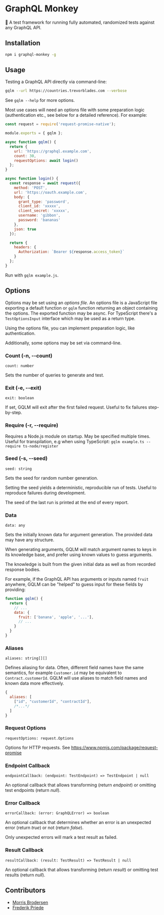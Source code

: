 # GraphQL Monkey

:monkey: A test framework for running fully automated, randomized tests
against any GraphQL API.


## Installation

```sh
npm i graphql-monkey -g
```


## Usage

Testing a GraphQL API directly via command-line:

```sh
gqlm --url https://countries.trevorblades.com --verbose
```

See `gqlm --help` for more options.

Most use cases will need an options file with some preparation logic
(authentication etc., see below for a detailed reference).
For example:

```js
const request = require('request-promise-native');

module.exports = { gqlm };

async function gqlm() {
  return {
    url: 'https://graphql.example.com',
    count: 30,
    requestOptions: await login()
  };
}

async function login() {
  const response = await request({
    method: 'POST',
    url: 'https://oauth.example.com',
    body: {
      grant_type: 'password',
      client_id: 'xxxxx',
      client_secret: 'xxxxx',
      username: 'gibbon',
      password: 'bananas'
    },
    json: true
  });

  return {
    headers: {
      Authorization: `Bearer ${response.access_token}`
    }
  };
}
```

Run with `gqlm example.js`.


## Options

Options may be set using an *options file*.
An options file is a JavaScript file exporting
a default function or `gqlm` function
returning an object containing the options.
The exported function may be async.
For TypeScript there's a `TestOptionsInput` interface
which may be used as a return type.

Using the options file, you can implement preparation logic,
like authentication.

Additionally, some options may be set via command-line.

### Count (-n, --count)

`count: number`

Sets the number of queries to generate and test.

### Exit (-e, --exit)

`exit: boolean`

If set, GQLM will exit after the first failed request.
Useful to fix failures step-by-step.

### Require (-r, --require)

Requires a Node.js module on startup. May be specified multiple times.
Useful for transpilation, e.g when using TypeScript:
`gqlm example.ts --require ts-node/register`

### Seed (-s, --seed)

`seed: string`

Sets the seed for random number generation.

Setting the seed yields a deterministic, reproducible run of tests.
Useful to reproduce failures during development.

The seed of the last run is printed at the end of every report.

### Data

`data: any`

Sets the initially known data for argument generation.
The provided data may have any structure.

When generating arguments,
GQLM will match argument names to keys in its knowledge base,
and prefer using known values to guess arguments.

The knowledge is built from the given initial data
as well as from recorded response bodies.

For example, if the GraphQL API has arguments or inputs named `fruit` anywhere,
GQLM can be "helped" to guess input for these fields by providing:

```js
function gqlm() {
  return {
    // ...
    data: {
      fruit: ['banana', 'apple', '...'],
      // ...
    }
  }
}
```

### Aliases

`aliases: string[][]`

Defines aliasing for data. Often, different field names have the same semantics,
for example `Customer.id` may be equivalent to `Contract.customerId`.
GQLM will use aliases to match field names and known data more effectively.

```js
{
  aliases: [
    ["id", "customerId", "contractId"],
    /*...*/
  ]
}
```

### Request Options

`requestOptions: request.Options`

Options for HTTP requests. See https://www.npmjs.com/package/request-promise

### Endpoint Callback

`endpointCallback: (endpoint: TestEndpoint) => TestEndpoint | null`

An optional callback that allows transforming (return *endpoint*)
or omitting test endpoints (return *null*).

### Error Callback

`errorCallback: (error: GraphQLError) => boolean`

An optional callback that determines whether an error is
an unexpected error (return *true*)
or not (return *false*).

Only unexpected errors will mark a test result as failed.

### Result Callback

`resultCallback: (result: TestResult) => TestResult | null`

An optional callback that allows transforming (return *result*)
or omitting test results (return *null*).


## Contributors

- [Morris Brodersen](https://morrisbrodersen.de)
- [Frederik Priede](https://github.com/FrederikPriede)